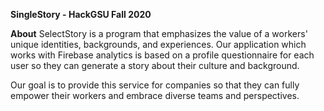 **SingleStory - HackGSU Fall 2020**

**About**
SelectStory is a program that emphasizes the value of a workers' unique identities, backgrounds, and experiences. Our application which works with Firebase analytics 
is based on a profile questionnaire for each user so they can generate a story about their culture and background.

Our goal is to provide this service for companies so that they can fully empower their workers and embrace diverse teams and perspectives.


